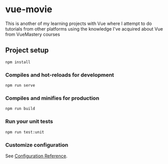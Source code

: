 # vue-movie
This is another of my learning projects with Vue
where I attempt to do tutorials from other platforms using the 
knowledge I've acquired about Vue from VueMastery courses
## Project setup
```
npm install
```

### Compiles and hot-reloads for development
```
npm run serve
```

### Compiles and minifies for production
```
npm run build
```

### Run your unit tests
```
npm run test:unit
```

### Customize configuration
See [Configuration Reference](https://cli.vuejs.org/config/).
